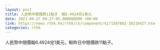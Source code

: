 ```yaml
---
layout: post
title: 人民幣中間價跌11點子　報6.4924兌1美元
date: 2021-04-27 09:27:05.000000000 +08:00
link: https://news.rthk.hk/rthk/ch/component/k2/1587882-20210427.htm
categories: rthk
---
```


人民幣中間價報6.4924兌1美元，較昨日中間價跌11點子。
